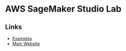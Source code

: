 # AWS SageMaker Studio Lab

## Links

- [Examples](https://github.com/aws/studio-lab-examples)
- [Main Website](https://studiolab.sagemaker.aws)
